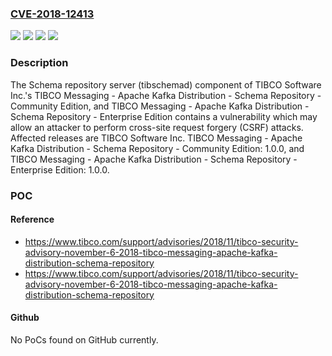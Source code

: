 ### [CVE-2018-12413](https://cve.mitre.org/cgi-bin/cvename.cgi?name=CVE-2018-12413)
![](https://img.shields.io/static/v1?label=Product&message=TIBCO%20Messaging%20-%20Apache%20Kafka%20Distribution%20-%20Schema%20Repository%20-%20Community%20Edition&color=blue)
![](https://img.shields.io/static/v1?label=Product&message=TIBCO%20Messaging%20-%20Apache%20Kafka%20Distribution%20-%20Schema%20Repository%20-%20Enterprise%20Edition&color=blue)
![](https://img.shields.io/static/v1?label=Version&message=n%2Fa&color=blue)
![](https://img.shields.io/static/v1?label=Vulnerability&message=The%20impact%20of%20this%20vulnerability%20includes%20the%20theoretical%20possibility%20that%20an%20attacker%20could%20gain%20full%20access%20to%20the%20configuration%20of%20message%20schemas%20used%20with%20an%20Apache%20Kafka%20deployment.%20With%20such%20access%2C%20the%20attacker%20could%20also%20configure%20Apache%20Kafka%20communications%20to%20fail.&color=brighgreen)

### Description

The Schema repository server (tibschemad) component of TIBCO Software Inc.'s TIBCO Messaging - Apache Kafka Distribution - Schema Repository - Community Edition, and TIBCO Messaging - Apache Kafka Distribution - Schema Repository - Enterprise Edition contains a vulnerability which may allow an attacker to perform cross-site request forgery (CSRF) attacks. Affected releases are TIBCO Software Inc. TIBCO Messaging - Apache Kafka Distribution - Schema Repository - Community Edition: 1.0.0, and TIBCO Messaging - Apache Kafka Distribution - Schema Repository - Enterprise Edition: 1.0.0.

### POC

#### Reference
- https://www.tibco.com/support/advisories/2018/11/tibco-security-advisory-november-6-2018-tibco-messaging-apache-kafka-distribution-schema-repository
- https://www.tibco.com/support/advisories/2018/11/tibco-security-advisory-november-6-2018-tibco-messaging-apache-kafka-distribution-schema-repository

#### Github
No PoCs found on GitHub currently.

